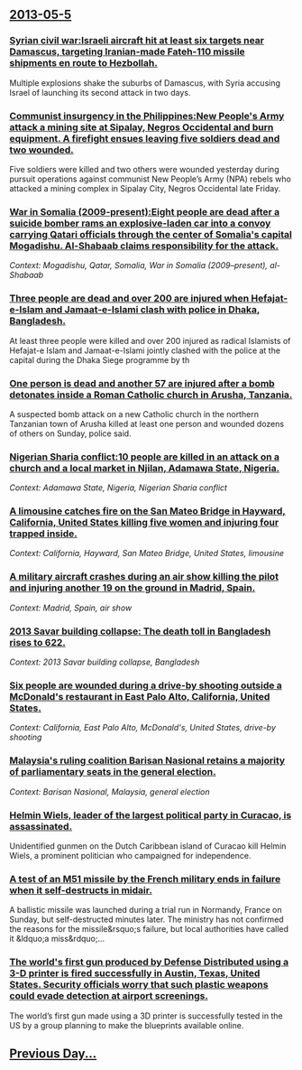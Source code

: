## [2013-05-5](/news/2013/05/5/index.md)

### [Syrian civil war:Israeli aircraft hit at least six targets near Damascus, targeting Iranian-made Fateh-110 missile shipments en route to Hezbollah. ](/news/2013/05/5/syrian-civil-war-pisraeli-aircraft-hit-at-least-six-targets-near-damascus-targeting-iranian-made-fateh-110-missile-shipments-en-route-to-he.md)
Multiple explosions shake the suburbs of Damascus, with Syria accusing Israel of launching its second attack in two days.

### [Communist insurgency in the Philippines:New People's Army attack a mining site at Sipalay, Negros Occidental and burn equipment. A firefight ensues leaving five soldiers dead and two wounded. ](/news/2013/05/5/communist-insurgency-in-the-philippines-pnew-people-s-army-attack-a-mining-site-at-sipalay-negros-occidental-and-burn-equipment-a-firefigh.md)
Five soldiers were killed and two others were wounded yesterday during pursuit operations against communist New People’s Army (NPA) rebels who attacked a mining complex in Sipalay City, Negros Occidental late Friday. 

### [War in Somalia (2009-present):Eight people are dead after a suicide bomber rams an explosive-laden car into a convoy carrying Qatari officials through the center of Somalia's capital Mogadishu. Al-Shabaab claims responsibility for the attack. ](/news/2013/05/5/war-in-somalia-2009apresent-peight-people-are-dead-after-a-suicide-bomber-rams-an-explosive-laden-car-into-a-convoy-carrying-qatari-offi.md)
_Context: Mogadishu, Qatar, Somalia, War in Somalia (2009–present), al-Shabaab_

### [Three people are dead and over 200 are injured when Hefajat-e-Islam and Jamaat-e-Islami clash with police in Dhaka, Bangladesh. ](/news/2013/05/5/three-people-are-dead-and-over-200-are-injured-when-hefajat-e-islam-and-jamaat-e-islami-clash-with-police-in-dhaka-bangladesh.md)
At least three people were killed and over 200 injured as radical Islamists of Hefajat-e Islam and Jamaat-e-Islami jointly clashed with the police at the capital during the Dhaka Siege programme by th

### [One person is dead and another 57 are injured after a bomb detonates inside a Roman Catholic church in Arusha, Tanzania. ](/news/2013/05/5/one-person-is-dead-and-another-57-are-injured-after-a-bomb-detonates-inside-a-roman-catholic-church-in-arusha-tanzania.md)
A suspected bomb attack on a new Catholic church in the northern Tanzanian town of Arusha killed at least one person and wounded dozens of others on Sunday, police said.

### [Nigerian Sharia conflict:10 people are killed in an attack on a church and a local market in Njilan, Adamawa State, Nigeria. ](/news/2013/05/5/nigerian-sharia-conflict-p10-people-are-killed-in-an-attack-on-a-church-and-a-local-market-in-njilan-adamawa-state-nigeria.md)
_Context: Adamawa State, Nigeria, Nigerian Sharia conflict_

### [A limousine catches fire on the San Mateo Bridge in Hayward, California, United States killing five women and injuring four trapped inside. ](/news/2013/05/5/a-limousine-catches-fire-on-the-san-mateo-bridge-in-hayward-california-united-states-killing-five-women-and-injuring-four-trapped-inside.md)
_Context: California, Hayward, San Mateo Bridge, United States, limousine_

### [A military aircraft crashes during an air show killing the pilot and injuring another 19 on the ground in Madrid, Spain. ](/news/2013/05/5/a-military-aircraft-crashes-during-an-air-show-killing-the-pilot-and-injuring-another-19-on-the-ground-in-madrid-spain.md)
_Context: Madrid, Spain, air show_

### [2013 Savar building collapse: The death toll in Bangladesh rises to 622. ](/news/2013/05/5/2013-savar-building-collapse-pthe-death-toll-in-bangladesh-rises-to-622.md)
_Context: 2013 Savar building collapse, Bangladesh_

### [Six people are wounded during a drive-by shooting outside a McDonald's restaurant in East Palo Alto, California, United States. ](/news/2013/05/5/six-people-are-wounded-during-a-drive-by-shooting-outside-a-mcdonald-s-restaurant-in-east-palo-alto-california-united-states.md)
_Context: California, East Palo Alto, McDonald's, United States, drive-by shooting_

### [Malaysia's ruling coalition Barisan Nasional retains a majority of parliamentary seats in the general election. ](/news/2013/05/5/malaysia-s-ruling-coalition-barisan-nasional-retains-a-majority-of-parliamentary-seats-in-the-general-election.md)
_Context: Barisan Nasional, Malaysia, general election_

### [Helmin Wiels, leader of the largest political party in Curacao, is assassinated. ](/news/2013/05/5/helmin-wiels-leader-of-the-largest-political-party-in-curaassao-is-assassinated.md)
Unidentified gunmen on the Dutch Caribbean island of Curacao kill Helmin Wiels, a prominent politician who campaigned for independence.

### [A test of an M51 missile by the French military ends in failure when it self-destructs in midair. ](/news/2013/05/5/a-test-of-an-m51-missile-by-the-french-military-ends-in-failure-when-it-self-destructs-in-midair.md)
A&#x20;ballistic&#x20;missile&#x20;was&#x20;launched&#x20;during&#x20;a&#x20;trial&#x20;run&#x20;in&#x20;Normandy,&#x20;France&#x20;on&#x20;Sunday,&#x20;but&#x20;self-destructed&#x20;minutes&#x20;later.&#x20;The&#x20;ministry&#x20;has&#x20;not&#x20;confirmed&#x20;the&#x20;reasons&#x20;for&#x20;the&#x20;missile&amp;rsquo&#x3B;s&#x20;failure,&#x20;but&#x20;local&#x20;authorities&#x20;have&#x20;called&#x20;it&#x20;&amp;ldquo&#x3B;a&#x20;miss&amp;rdquo&#x3B;...

### [The world's first gun produced by Defense Distributed using a 3-D printer is fired successfully in Austin, Texas, United States. Security officials worry that such plastic weapons could evade detection at airport screenings. ](/news/2013/05/5/the-world-s-first-gun-produced-by-defense-distributed-using-a-3-d-printer-is-fired-successfully-in-austin-texas-united-states-security-of.md)
The world’s first gun made using a 3D printer is successfully tested in the US by a group planning to make the blueprints available online.

## [Previous Day...](/news/2013/05/4/index.md)

